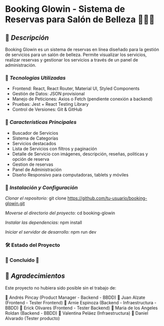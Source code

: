 # **Booking Glowin** - Sistema de Reservas para Salón de Belleza 💅💇‍♀️

## 📌 ***Descripción***
Booking Glowin es un sistema de reservas en línea diseñado para la gestión de servicios para un salón de belleza. Permite visualizar los servicios, realizar reservas y gestionar los servicios a través de un panel de administración.

### 🚀 ***Tecnologías Utilizadas***
- Frontend: React, React Router, Material UI, Styled Components
- Gestión de Datos: JSON provisional
- Manejo de Peticiones: Axios o Fetch (pendiente conexión a backend)
- Pruebas: Jest + React Testing Library
- Control de Versiones: Git & GitHub

### 🎨 ***Características Principales***
- Buscador de Servicios
- Sistema de Categorías
- Servicios destacados
- Lista de Servicios con filtros y paginación
- Detalle de Servicio con imágenes, descripción, reseñas, politicas y opción de reserva
- Gestion de reservas
- Panel de Administración
- Diseño Responsivo para computadoras, tablets y móviles

### 🔧 ***Instalación y Configuración***
*Clonar el repositorio:*
git clone https://github.com/tu-usuario/booking-glowin.git

*Moverse al directorio del proyecto:*
cd booking-glowin

*Instalar las dependencias:*
npm install

*Iniciar el servidor de desarrollo:*
npm run dev

### 🛠️ Estado del Proyecto
### 🚧 Concluido 🚧

## 👥 ***Agradecimientos***

Este proyecto no hubiera sido posible sin el trabajo de:

🔹 Andrés Pincay (Product Manager - Backend - BBDD)
🔹 Juan Alzate (Frontend - Tester Frontend)
🔹 Arnie Espinoza (Backend - Infraestructura - BBDD)
🔹 Erick Olivares (Frontend - Tester Backend)
🔹 Maria de los Angeles Roldan (Backend - BBDD)
🔹 Valentina Peláez (Infraestructura)
🔹 Daniel Alvarado (Tester producto)
